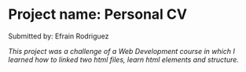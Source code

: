 # Project name:  Personal CV

Submitted by: Efrain Rodriguez

*This project was a challenge of a Web Development course in which I learned how to linked two html files, learn html elements and structure.*
